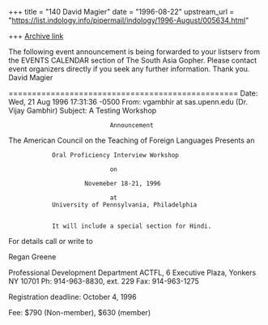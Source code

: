 +++
title = "140 David Magier"
date = "1996-08-22"
upstream_url = "https://list.indology.info/pipermail/indology/1996-August/005634.html"

+++
[Archive link](https://list.indology.info/pipermail/indology/1996-August/005634.html)

The following event announcement is being forwarded to your listserv
from the EVENTS CALENDAR section of The South Asia Gopher. Please
contact event organizers directly if you seek any further information.
Thank you.  David Magier

=================================================
Date: Wed, 21 Aug 1996 17:31:36 -0500
From: vgambhir at sas.upenn.edu (Dr. Vijay Gambhir)
Subject: A Testing Workshop

                                Announcement

The American Council on the Teaching of Foreign Languages
Presents an


                Oral Proficiency Interview Workshop

                                on

                         Novemeber 18-21, 1996

                                at
                University of Pennsylvania, Philadelphia


                It will include a special section for Hindi.


For details call or write to

Regan Greene

Professional Development Department
ACTFL, 6 Executive Plaza, Yonkers NY 10701
Ph: 914-963-8830, ext. 229
Fax: 914-963-1275

Registration deadline: October 4, 1996

Fee: $790 (Non-member), $630 (member)







